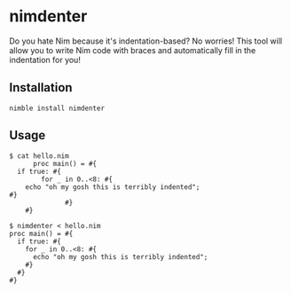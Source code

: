 # nimdenter

Do you hate Nim because it's indentation-based? No worries! This tool will allow you to write Nim code with braces and automatically fill in the indentation for you!

## Installation

```
nimble install nimdenter
```

## Usage

```
$ cat hello.nim
      proc main() = #{
  if true: #{
        for _ in 0..<8: #{
    echo "oh my gosh this is terribly indented";
#}
              #}
    #}

$ nimdenter < hello.nim
proc main() = #{
  if true: #{
    for _ in 0..<8: #{
      echo "oh my gosh this is terribly indented";
    #}
  #}
#}
```
